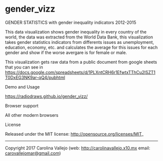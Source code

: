 # gender_vizz

GENDER STATISTICS
with gender inequality indicators 2012-2015

This data visualization shows gender inequality in every country of the world, the data was extracted from the World Data Bank, this visualization takes gender statistics indicators from differents issues as unemployment, education, economy, etc. and calculates the average for this issues for each gender and show if the worse avergare is for female or male.


This visualization gets raw data from a public document from google sheets that you can see in https://docs.google.com/spreadsheets/d/1PLXntCRH6r1EfwtxTThCu2lSZT1T0DxEG3NK9ar-qQ4/pubhtml

Demo and Usage

https://radiodraws.github.io/gender_vizz/


Browser support

All other modern browsers

License

Released under the MIT license: http://opensource.org/licenses/MIT_



* * *

Copyright 2017 Carolina Vallejo (web: http://carolinavallejo.x10.mx email: carovallejomar@gmail.com)
